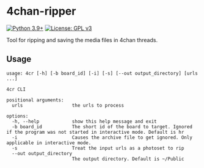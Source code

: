 # 4chan-ripper
[![Python 3.9+](https://upload.wikimedia.org/wikipedia/commons/4/4f/Blue_Python_3.9%2B_Shield_Badge.svg)](https://www.python.org)
[![License: GPL v3](https://upload.wikimedia.org/wikipedia/commons/8/86/GPL_v3_Blue_Badge.svg)](https://www.gnu.org/licenses/gpl-3.0.en.html)

Tool for ripping and saving the media files in 4chan threads.

## Usage
```
usage: 4cr [-h] [-b board_id] [-i] [-s] [--out output_directory] [urls ...]

4cr CLI

positional arguments:
  urls                  the urls to process

options:
  -h, --help            show this help message and exit
  -b board_id           The short id of the board to target. Ignored if the program was not started in interactive mode. Default is hr
  -i                    Causes the archive file to get ignored. Only applicable in interactive mode.
  -s                    Treat the input urls as a photoset to rip
  --out output_directory
                        The output directory. Default is ~/Public
```